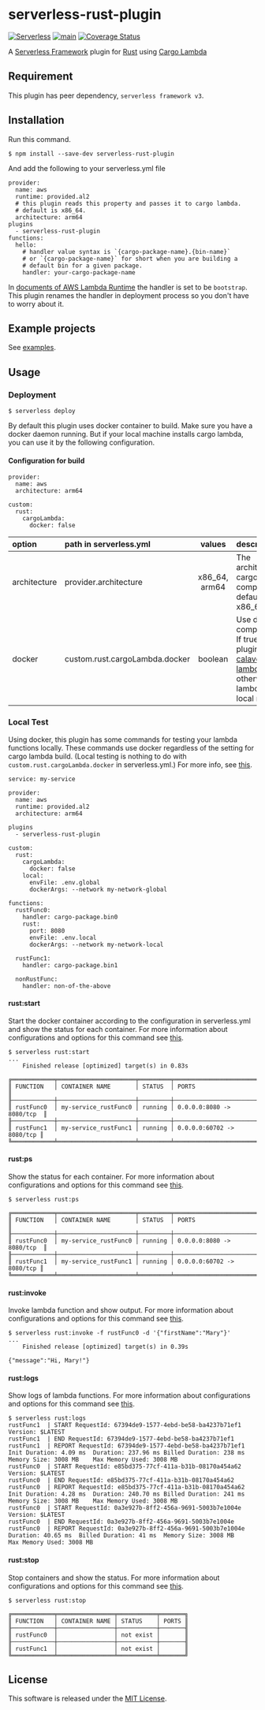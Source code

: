 # serverless-rust-plugin

[![Serverless](http://public.serverless.com/badges/v3.svg)](http://www.serverless.com)
[![main](https://github.com/kaicoh/serverless-rust-plugin/actions/workflows/test.yml/badge.svg)](https://github.com/kaicoh/serverless-rust-plugin/actions)
[![Coverage Status](https://coveralls.io/repos/github/kaicoh/serverless-rust-plugin/badge.svg?branch=main)](https://coveralls.io/github/kaicoh/serverless-rust-plugin?branch=main)

A [Serverless Framework](https://www.serverless.com/) plugin for [Rust](https://www.rust-lang.org/) using [Cargo Lambda](https://www.cargo-lambda.info/)

## Requirement

This plugin has peer dependency, `serverless framework v3`.

## Installation

Run this command.

```
$ npm install --save-dev serverless-rust-plugin
```

And add the following to your serverless.yml file

```
provider:
  name: aws
  runtime: provided.al2
  # this plugin reads this property and passes it to cargo lambda.
  # default is x86_64.
  architecture: arm64
plugins
  - serverless-rust-plugin
functions:
  hello:
    # handler value syntax is `{cargo-package-name}.{bin-name}`
    # or `{cargo-package-name}` for short when you are building a
    # default bin for a given package.
    handler: your-cargo-package-name
```

In [documents of AWS Lambda Runtime](https://github.com/awslabs/aws-lambda-rust-runtime) the handler is set to be `bootstrap`. This plugin renames the handler in deployment process so you don't have to worry about it.

## Example projects

See [examples](examples).

## Usage

### Deployment

```
$ serverless deploy
```

By default this plugin uses docker container to build. Make sure you have a docker daemon running. But if your local machine installs cargo lambda, you can use it by the following configuration.

#### Configuration for build

```
provider:
  name: aws
  architecture: arm64

custom:
  rust:
    cargoLambda:
      docker: false
```

| option | path in serverless.yml | values | description |
| :--- | :--- | :---: | :--- |
| architecture | provider.architecture | x86_64, arm64 | The architecture cargo lambda compiles for. default is x86_64. |
| docker | custom.rust.cargoLambda.docker | boolean | Use docker to compile or not. If true, this plugin uses [calavera/cargo-lambda](https://hub.docker.com/r/calavera/cargo-lambda) otherwise cargo lambda in your local machine. |

### Local Test

Using docker, this plugin has some commands for testing your lambda functions locally. These commands use docker regardless of the setting for cargo lambda build.
(Local testing is nothing to do with `custom.rust.cargoLambda.docker` in serverless.yml.) For more info, see [this](docs).

```
service: my-service

provider:
  name: aws
  runtime: provided.al2
  architecture: arm64

plugins
  - serverless-rust-plugin

custom:
  rust:
    cargoLambda:
      docker: false
    local:
      envFile: .env.global
      dockerArgs: --network my-network-global

functions:
  rustFunc0:
    handler: cargo-package.bin0
    rust:
      port: 8080
      envFile: .env.local
      dockerArgs: --network my-network-local

  rustFunc1:
    handler: cargo-package.bin1

  nonRustFunc:
    handler: non-of-the-above
```

#### rust:start

Start the docker container according to the configuration in serverless.yml and show the status for each container. For more information about configurations and options for this command see [this](docs/rust:start).

```
$ serverless rust:start
...
    Finished release [optimized] target(s) in 0.83s

╔════════════╤══════════════════════╤═════════╤═══════════════════════════╗
║ FUNCTION   │ CONTAINER NAME       │ STATUS  │ PORTS                     ║
╟────────────┼──────────────────────┼─────────┼───────────────────────────╢
║ rustFunc0  │ my-service_rustFunc0 │ running │ 0.0.0.0:8080 -> 8080/tcp  ║
╟────────────┼──────────────────────┼─────────┼───────────────────────────╢
║ rustFunc1  │ my-service_rustFunc1 │ running │ 0.0.0.0:60702 -> 8080/tcp ║
╚════════════╧══════════════════════╧═════════╧═══════════════════════════╝
```

#### rust:ps

Show the status for each container. For more information about configurations and options for this command see [this](docs/rust:ps).

```
$ serverless rust:ps

╔════════════╤══════════════════════╤═════════╤═══════════════════════════╗
║ FUNCTION   │ CONTAINER NAME       │ STATUS  │ PORTS                     ║
╟────────────┼──────────────────────┼─────────┼───────────────────────────╢
║ rustFunc0  │ my-service_rustFunc0 │ running │ 0.0.0.0:8080 -> 8080/tcp  ║
╟────────────┼──────────────────────┼─────────┼───────────────────────────╢
║ rustFunc1  │ my-service_rustFunc1 │ running │ 0.0.0.0:60702 -> 8080/tcp ║
╚════════════╧══════════════════════╧═════════╧═══════════════════════════╝
```

#### rust:invoke

Invoke lambda function and show output. For more information about configurations and options for this command see [this](docs/rust:invoke).

```
$ serverless rust:invoke -f rustFunc0 -d '{"firstName":"Mary"}'
...
    Finished release [optimized] target(s) in 0.39s

{"message":"Hi, Mary!"}
```

#### rust:logs

Show logs of lambda functions. For more information about configurations and options for this command see [this](docs/rust:logs).

```
$ serverless rust:logs
rustFunc1  | START RequestId: 67394de9-1577-4ebd-be58-ba4237b71ef1 Version: $LATEST
rustFunc1  | END RequestId: 67394de9-1577-4ebd-be58-ba4237b71ef1
rustFunc1  | REPORT RequestId: 67394de9-1577-4ebd-be58-ba4237b71ef1	Init Duration: 4.09 ms	Duration: 237.96 ms	Billed Duration: 238 ms	Memory Size: 3008 MB	Max Memory Used: 3008 MB
rustFunc0  | START RequestId: e85bd375-77cf-411a-b31b-08170a454a62 Version: $LATEST
rustFunc0  | END RequestId: e85bd375-77cf-411a-b31b-08170a454a62
rustFunc0  | REPORT RequestId: e85bd375-77cf-411a-b31b-08170a454a62	Init Duration: 4.28 ms	Duration: 240.70 ms	Billed Duration: 241 ms	Memory Size: 3008 MB	Max Memory Used: 3008 MB
rustFunc0  | START RequestId: 0a3e927b-8ff2-456a-9691-5003b7e1004e Version: $LATEST
rustFunc0  | END RequestId: 0a3e927b-8ff2-456a-9691-5003b7e1004e
rustFunc0  | REPORT RequestId: 0a3e927b-8ff2-456a-9691-5003b7e1004e	Duration: 40.65 ms	Billed Duration: 41 ms	Memory Size: 3008 MB	Max Memory Used: 3008 MB
```

#### rust:stop

Stop containers and show the status. For more information about configurations and options for this command see [this](docs/rust:stop).

```
$ serverless rust:stop

╔════════════╤════════════════╤═══════════╤═══════╗
║ FUNCTION   │ CONTAINER NAME │ STATUS    │ PORTS ║
╟────────────┼────────────────┼───────────┼───────╢
║ rustFunc0  │                │ not exist │       ║
╟────────────┼────────────────┼───────────┼───────╢
║ rustFunc1  │                │ not exist │       ║
╚════════════╧════════════════╧═══════════╧═══════╝
```

## License

This software is released under the [MIT License](LICENSE).
